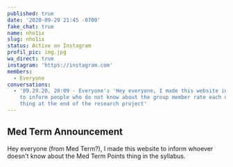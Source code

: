 ```yaml
---
published: true
date: '2020-09-29 21:45 -0700'
fake_chat: true
name: nho1ix
slug: nho1ix
status: Active on Instagram
profil_pic: img.jpg
wa_direct: true
instagram: 'https://instagram.com'
members:
  - Everyone
conversations:
  - '09.29.20, 20:09 - Everyone': 'Hey everyone, I made this website in order
    to inform people who do not know about the group member rate each other
    thing at the end of the research project'
---
```

## Med Term Announcement

Hey everyone (from Med Term?), I made this website to inform whoever doesn't
know about the Med Term Points thing in the syllabus.
